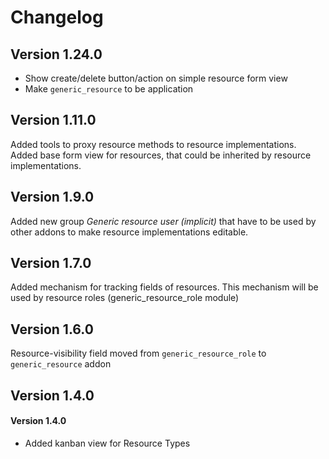 # Changelog

## Version 1.24.0

- Show create/delete button/action on simple resource form view
- Make `generic_resource` to be application


## Version 1.11.0

Added tools to proxy resource methods to resource implementations.
Added base form view for resources, that could be inherited by
resource implementations.


## Version 1.9.0

Added new group *Generic resource user (implicit)* that have to be used
by other addons to make resource implementations editable.


## Version 1.7.0

Added mechanism for tracking fields of resources.
This mechanism will be used by resource roles (generic_resource_role module)


## Version 1.6.0

Resource-visibility field moved from `generic_resource_role` to `generic_resource` addon


## Version 1.4.0

#### Version 1.4.0
- Added kanban view for Resource Types


